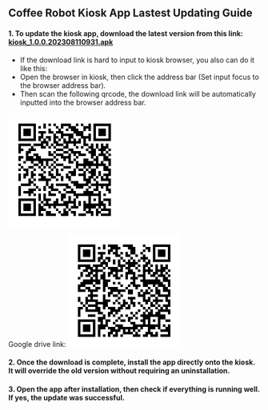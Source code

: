 ## Coffee Robot Kiosk App Lastest Updating Guide

#### 1. To update the kiosk app, download the latest version from this link: [kiosk_1.0.0.202308110931.apk](https://raw.githubusercontent.com/HestiaTeam/Docs/main/Kiosk/Files/app.1.0.0.202308110931.apk)

- If the download link is hard to input to kiosk browser, you also can do it like this:
- Open the browser in kiosk, then click the address bar (Set input focus to the browser address bar).
- Then scan the following qrcode, the download link will be automatically inputted into the browser address bar.

![](../Files/kiosk_1.0.0.202308110931.png)

Google drive link:
![](../Files/app_in_google_drive.png)

#### 2. Once the download is complete, install the app directly onto the kiosk. It will override the old version without requiring an uninstallation.
#### 3. Open the app after installation, then check if everything is running well. If yes, the update was successful.
